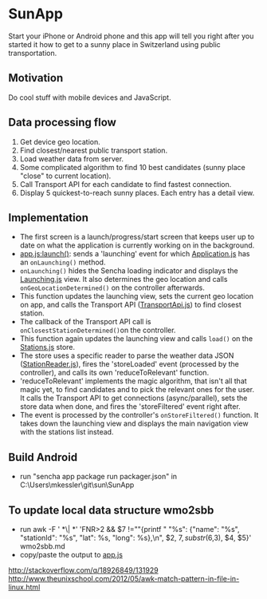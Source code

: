 SunApp
======
Start your iPhone or Android phone and this app will tell you right after you started it how to get to a sunny place
in Switzerland using public transportation.

Motivation
----------
Do cool stuff with mobile devices and JavaScript.

Data processing flow
--------------------
1. Get device geo location.
1. Find closest/nearest public transport station.
1. Load weather data from server.
1. Some complicated algorithm to find 10 best candidates (sunny place "close" to current location).
1. Call Transport API for each candidate to find fastest connection.
1. Display 5 quickest-to-reach sunny places. Each entry has a detail view.

Implementation
--------------
- The first screen is a launch/progress/start screen that keeps user up to date on what the application is currently
working on in the background.
- [app.js:launch()](app.js#L66): sends a 'launching' event for which [Application.js](app/controller/Application.js)
has an `onLaunching()` method.
- `onLaunching()` hides the Sencha loading indicator and displays the [Launching.js](app/view/Launching.js) view. It
also determines the geo location and calls `onGeoLocationDetermined()` on the controller afterwards.
- This function updates the launching view, sets the current geo location on app,
and calls the Transport API ([TransportApi.js](app/TransportApi.js)) to find closest station.
- The callback of the Transport API call is `onClosestStationDetermined()`on the controller.
- This function again updates the launching view and calls `load()` on the [Stations.js](app/store/Stations.js) store.
- The store uses a specific reader to parse the weather data JSON ([StationReader.js](app/store/StationReader.js)),
fires the 'storeLoaded' event (processed by the controller), and calls its own 'reduceToRelevant' function.
- 'reduceToRelevant' implements the magic algorithm, that isn't all that magic yet,
to find candidates and to pick the relevant ones for the user. It calls the Transport API to get connections
(async/parallel), sets the store data when done, and fires the 'storeFiltered' event right after.
- The event is processed by the controller's `onStoreFiltered()` function. It takes down the launching view and
displays the main navigation view with the stations list instead.

Build Android
-------------
- run "sencha app package run packager.json" in C:\Users\mkessler\git\sun\SunApp

To update local data structure wmo2sbb
--------------------------------------
- run awk -F ' *\\| *' 'FNR>2 && $7 !=""{printf "  \"%s\": \{\"name\": \"%s\", \"stationId\": \"%s\", \"lat\": %s,
\"long\": %s\},\n", $2, $7, substr($6,3), $4, $5}' wmo2sbb.md
- copy/paste the output to [app.js](app.js)

http://stackoverflow.com/q/18926849/131929
http://www.theunixschool.com/2012/05/awk-match-pattern-in-file-in-linux.html